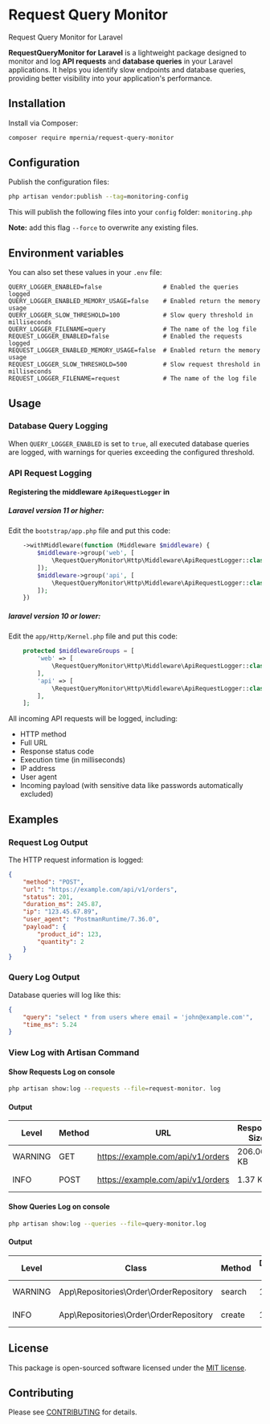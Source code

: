 # Request Query Monitor

Request Query Monitor for Laravel

**RequestQueryMonitor for Laravel** is a lightweight package designed to monitor and log **API requests** and **database queries** in your Laravel applications. It helps you identify slow endpoints and database queries, providing better visibility into your application's performance.

## Installation

Install via Composer:

```bash
composer require mpernia/request-query-monitor
```

## Configuration

Publish the configuration files:

```bash
php artisan vendor:publish --tag=monitoring-config
```

This will publish the following files into your `config` folder: `monitoring.php`

**Note:** add this flag `--force` to overwrite any existing files.

## Environment variables

You can also set these values in your `.env` file:

```dotenv
QUERY_LOGGER_ENABLED=false                 # Enabled the queries logged
QUERY_LOGGER_ENABLED_MEMORY_USAGE=false    # Enabled return the memory usage 
QUERY_LOGGER_SLOW_THRESHOLD=100            # Slow query threshold in milliseconds
QUERY_LOGGER_FILENAME=query                # The name of the log file 
REQUEST_LOGGER_ENABLED=false               # Enabled the requests logged
REQUEST_LOGGER_ENABLED_MEMORY_USAGE=false  # Enabled return the memory usage
REQUEST_LOGGER_SLOW_THRESHOLD=500          # Slow request threshold in milliseconds
REQUEST_LOGGER_FILENAME=request            # The name of the log file 
```

## Usage

### Database Query Logging

When `QUERY_LOGGER_ENABLED` is set to `true`, all executed database queries are logged, with warnings for queries exceeding the configured threshold.

### API Request Logging

#### Registering the middleware `ApiRequestLogger` in

##### Laravel version 11 or higher:

Edit the `bootstrap/app.php` file and put this code:

```php
    ->withMiddleware(function (Middleware $middleware) {
        $middleware->group('web', [
            \RequestQueryMonitor\Http\Middleware\ApiRequestLogger::class,
        ]);
        $middleware->group('api', [
            \RequestQueryMonitor\Http\Middleware\ApiRequestLogger::class,
        ]);
    })
```

##### laravel version 10 or lower:

Edit the `app/Http/Kernel.php` file and put this code:

```php
    protected $middlewareGroups = [
        'web' => [
            \RequestQueryMonitor\Http\Middleware\ApiRequestLogger::class,
        ],
        'api' => [
            \RequestQueryMonitor\Http\Middleware\ApiRequestLogger::class,
        ],
    ];
```

All incoming API requests will be logged, including:
* HTTP method
* Full URL
* Response status code
* Execution time (in milliseconds)
* IP address
* User agent
* Incoming payload (with sensitive data like passwords automatically excluded)

## Examples

### Request Log Output

The HTTP request information is logged:

```json
{
    "method": "POST",
    "url": "https://example.com/api/v1/orders",
    "status": 201,
    "duration_ms": 245.87,
    "ip": "123.45.67.89",
    "user_agent": "PostmanRuntime/7.36.0",
    "payload": {
        "product_id": 123,
        "quantity": 2
    }
}
```

### Query Log Output

Database queries will log like this:

```json
{
    "query": "select * from users where email = 'john@example.com'",
    "time_ms": 5.24
}
```

### View Log with Artisan Command

#### Show Requests Log on console

```bash
php artisan show:log --requests --file=request-monitor. log
```

#### Output

| Level | Method | URL | Response Size | Duration (ms) | RAM | Real RAM |
| --- | --- | --- | --- | --- | --- | --- |
| WARNING | GET | https://example.com/api/v1/orders | 206.06 KB | 937.74 | 3.03 MB | 12.00 MB |
| INFO | POST | https://example.com/api/v1/orders | 1.37 KB | 281.13 | 2.75 MB | 12.00 MB |

#### Show Queries Log on console

```bash
php artisan show:log --queries --file=query-monitor.log
```

#### Output

| Level | Class  | Method | Duration (ms) | RAM | Real RAM |
| --- | --- | --- | --- | --- | --- |
| WARNING | App\Repositories\Order\OrderRepository | search | 170.83 | 2.62 MB | 12.00 MB |
| INFO    | App\Repositories\Order\OrderRepository | create | 1.58 | 2.63 MB | 12.00 MB |

## License

This package is open-sourced software licensed under the [MIT license](LICENSE).

## Contributing

Please see [CONTRIBUTING](CONTRIBUTING.md) for details.
